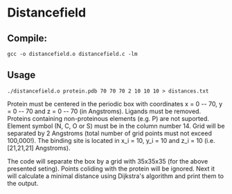 # Distancefield

## Compile:
`gcc -o distancefield.o distancefield.c -lm`

## Usage
`./distancefield.o protein.pdb 70 70 70 2 10 10 10 > distances.txt`

Protein must be centered in the periodic box with coordinates x = 0 -- 70, y = 0 -- 70 and z = 0 -- 70 (in Angstroms).
Ligands must be removed. Proteins containing non-proteinous elements (e.g. P) are not suported. Element symbol
(N, C, O or S) must be in the column number 14.
Grid will be separated by 2 Angstroms (total number of grid points must not exceed 100,000!).
The binding site is located in x_i = 10, y_i = 10 and z_i = 10 (i.e. [21,21,21] Angstroms).

The code will separate the box by a grid with 35x35x35 (for the above presented seting). Points coliding with the protein will
be ignored. Next it will calculate a minimal distance using Dijkstra's algorithm and print them to the output.


